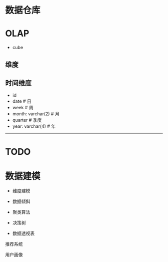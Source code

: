 # 数据仓库

# OLAP

- cube

## 维度

## 时间维度

- id
- date # 日
- week # 周 
- month: varchar(2) # 月
- quarter # 季度
- year: varchar(4) # 年

---

# TODO

# 数据建模

- 维度建模

- 数据倾斜
- 聚类算法
- 决策树
- 数据透视表


推荐系统

用户画像
